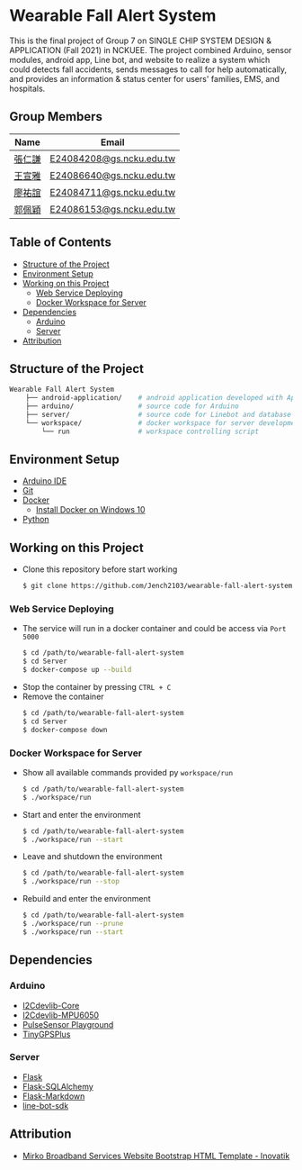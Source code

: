 # Wearable Fall Alert System
This is the final project of Group 7 on SINGLE CHIP SYSTEM DESIGN & APPLICATION (Fall 2021) in NCKUEE. The project combined Arduino, sensor modules, android app, Line bot, and website to realize a system which could detects fall accidents, sends messages to call for help automatically, and provides an information & status center for users' families, EMS, and hospitals.


## Group Members
|                  Name                   |          Email           |
|:---------------------------------------:|:------------------------:|
| [張仁謙](https://github.com/Jench2103)  | E24084208@gs.ncku.edu.tw |
|  [王宣雅](https://github.com/hsuanya)   | E24086640@gs.ncku.edu.tw |
| [廖祐誼](https://github.com/RuoliiLiao) | E24084711@gs.ncku.edu.tw |
| [郭佩穎](https://github.com/KuoRegina)  | E24086153@gs.ncku.edu.tw |


## Table of Contents
- [Structure of the Project](#structure-of-the-project)
- [Environment Setup](#environment-setup)
- [Working on this Project](#working-on-this-project)
    - [Web Service Deploying](#web-service-deploying)
    - [Docker Workspace for Server](#docker-workspace-for-server)
- [Dependencies](#dependencies)
    - [Arduino](#arduino)
    - [Server](#server)
- [Attribution](#attribution)


## Structure of the Project
```bash
Wearable Fall Alert System
    ├── android-application/    # android application developed with App Inventor
    ├── arduino/                # source code for Arduino
    ├── server/                 # source code for Linebot and database server
    └── workspace/              # docker workspace for server development
        └── run                 # workspace controlling script
```


## Environment Setup
- [Arduino IDE](https://www.arduino.cc/en/software)
- [Git](https://git-scm.com/downloads)
- [Docker](https://docs.docker.com/get-docker/)
    - [Install Docker on Windows 10](https://hackmd.io/@Jench2103/ByBj5vMbY)
- [Python](https://www.python.org/downloads/)


## Working on this Project
- Clone this repository before start working
    ```bash
    $ git clone https://github.com/Jench2103/wearable-fall-alert-system.git
    ```

### Web Service Deploying
- The service will run in a docker container and could be access via `Port 5000`
    ```bash
    $ cd /path/to/wearable-fall-alert-system
    $ cd Server
    $ docker-compose up --build
    ```
- Stop the container by pressing `CTRL + C`
- Remove the container
    ```bash
    $ cd /path/to/wearable-fall-alert-system
    $ cd Server
    $ docker-compose down
    ```

### Docker Workspace for Server
- Show all available commands provided py `workspace/run`
    ```bash
    $ cd /path/to/wearable-fall-alert-system
    $ ./workspace/run
    ```
- Start and enter the environment
    ```bash
    $ cd /path/to/wearable-fall-alert-system
    $ ./workspace/run --start
    ```
- Leave and shutdown the environment
    ```bash
    $ cd /path/to/wearable-fall-alert-system
    $ ./workspace/run --stop
    ```
- Rebuild and enter the environment
    ```bash
    $ cd /path/to/wearable-fall-alert-system
    $ ./workspace/run --prune
    $ ./workspace/run --start
    ```


## Dependencies
### Arduino
- [I2Cdevlib-Core](https://github.com/jrowberg/i2cdevlib.git)
- [I2Cdevlib-MPU6050](https://github.com/jrowberg/i2cdevlib.git)
- [PulseSensor Playground](https://github.com/WorldFamousElectronics/PulseSensorPlayground.git)
- [TinyGPSPlus](https://github.com/mikalhart/TinyGPSPlus.git)

### Server
- [Flask](https://pypi.org/project/Flask/)
- [Flask-SQLAlchemy](https://pypi.org/project/Flask-SQLAlchemy/)
- [Flask-Markdown](https://pypi.org/project/Flask-Markdown/)
- [line-bot-sdk](https://pypi.org/project/line-bot-sdk/)


## Attribution
- [Mirko Broadband Services Website Bootstrap HTML Template - Inovatik](https://inovatik.com/mirko-broadband-services-website-bootstrap-html-template.html)
